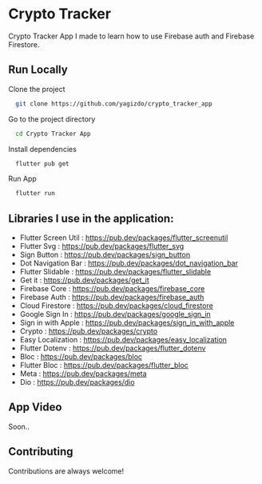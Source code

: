 # Crypto Tracker

Crypto Tracker App I made to learn how to use Firebase auth and Firebase Firestore.


## Run Locally

Clone the project

```bash
  git clone https://github.com/yagizdo/crypto_tracker_app
```

Go to the project directory

```bash
  cd Crypto Tracker App
```

Install dependencies

```bash
  flutter pub get
```

Run App

```bash
  flutter run
```


##  Libraries I use in the application:
- Flutter Screen Util : https://pub.dev/packages/flutter_screenutil
- Flutter Svg : https://pub.dev/packages/flutter_svg
- Sign Button : https://pub.dev/packages/sign_button
- Dot Navigation Bar : https://pub.dev/packages/dot_navigation_bar
- Flutter Slidable : https://pub.dev/packages/flutter_slidable
- Get it : https://pub.dev/packages/get_it
- Firebase Core : https://pub.dev/packages/firebase_core
- Firebase Auth : https://pub.dev/packages/firebase_auth
- Cloud Firestore : https://pub.dev/packages/cloud_firestore
- Google Sign In : https://pub.dev/packages/google_sign_in
- Sign in with Apple : https://pub.dev/packages/sign_in_with_apple
- Crypto : https://pub.dev/packages/crypto
- Easy Localization : https://pub.dev/packages/easy_localization
- Flutter Dotenv : https://pub.dev/packages/flutter_dotenv
- Bloc : https://pub.dev/packages/bloc
- Flutter Bloc : https://pub.dev/packages/flutter_bloc
- Meta : https://pub.dev/packages/meta
- Dio : https://pub.dev/packages/dio


## App Video
Soon..


## Contributing

Contributions are always welcome!
